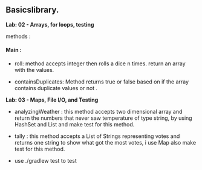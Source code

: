 ##  Basicslibrary.

**Lab: 02 - Arrays, for loops, testing**

methods :

#### **Main :**

* roll: method  accepts  integer then rolls a dice n times. return an array with the values.

* containsDuplicates: Method returns true or false based on if the array contains duplicate values or not .


**Lab: 03 - Maps, File I/O, and Testing**

* analyzingWeather : this method accepts two dimensional array and return the numbers that never saw temperature of type string, by using HashSet and List and make test for this method.
* tally : this method accepts a List of Strings representing votes and returns one string to show what got the most votes, i use Map also make test for this method.


* use ./gradlew test to test 